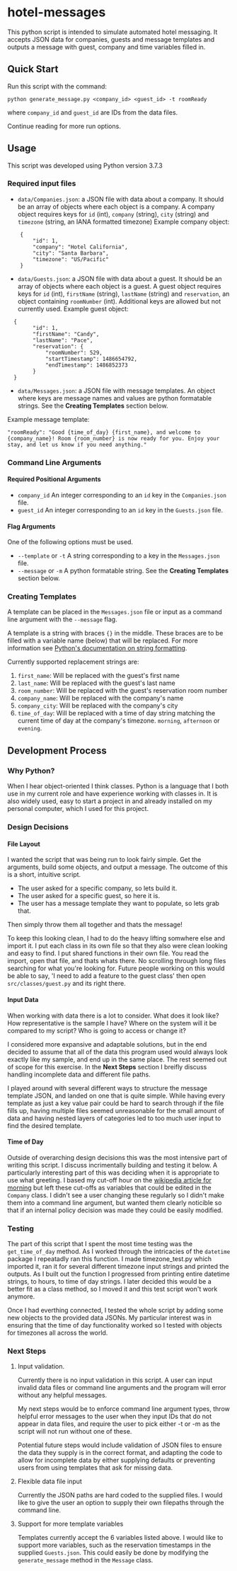# hotel-messages
This python script is intended to simulate automated hotel messaging.
It accepts JSON data for companies, guests and message templates and outputs a message with guest, company and time variables filled in.

## Quick Start
Run this script with the command:
```
python generate_message.py <company_id> <guest_id> -t roomReady
```
where `company_id` and `guest_id` are IDs from the data files. 

Continue reading for more run options.

## Usage

This script was developed using Python version 3.7.3

### Required input files
- `data/Companies.json`: a JSON file with data about a company. It should be an array of objects where each object is a company. A company object requires keys for `id` (int), `company` (string), `city` (string) and `timezone` (string, an IANA formatted timezone)
Example company object:
```
    {
        "id": 1,
        "company": "Hotel California",
        "city": "Santa Barbara",
        "timezone": "US/Pacific"
    }
```

- `data/Guests.json`: a JSON file with data about a guest. It should be an array of objects where each object is a guest. A guest object requires keys for `id` (int), `firstName` (string), `lastName` (string) and `reservation`, an object containing `roomNumber` (int). Additional keys are allowed but not currently used.
Example guest object:
```
  {
        "id": 1,
        "firstName": "Candy",
        "lastName": "Pace",
        "reservation": {
            "roomNumber": 529,
            "startTimestamp": 1486654792,
            "endTimestamp": 1486852373
        }
  }
```

- `data/Messages.json`: a JSON file with message templates. An object where keys are message names and values are python formatable strings. See the **Creating Templates** section below.

Example message template:
```
"roomReady": "Good {time_of_day} {first_name}, and welcome to {company_name}! Room {room_number} is now ready for you. Enjoy your stay, and let us know if you need anything."
```

### Command Line Arguments
#### Required Positional Arguments
- `company_id` An integer corresponding to an `id` key in the `Companies.json` file.
- `guest_id` An integer corresponding to an `id` key in the `Guests.json` file.

#### Flag Arguments
One of the following options must be used.
- `--template` or `-t` A string corresponding to a key in the `Messages.json` file.
- `--message` or `-m` A python formatable string. See the **Creating Templates** section below.

### Creating Templates
A template can be placed in the `Messages.json` file or input as a command line argument with the `--message` flag.

A template is a string with braces `{}` in the middle. These braces are to be filled with a variable name (below) that will be replaced. For more information see [Python's documentation on string formatting](https://docs.python.org/3/tutorial/inputoutput.html#the-string-format-method).

Currently supported replacement strings are:
1. `first_name`: Will be replaced with the guest's first name
2. `last_name`: Will be replaced with the guest's last name
3. `room_number`: Will be replaced with the guest's reservation room number
4. `company_name`: Will be replaced with the company's name
5. `company_city`: Will be replaced with the company's city
6. `time_of_day`: Will be replaced with a time of day string matching the current time of day at the company's timezone. `morning`, `afternoon` or `evening`.


## Development Process

### Why Python?
When I hear object-oriented I think classes. Python is a language that I both use in my current role and have experience working with classes in. It is also widely used, easy to start a project in and already installed on my personal computer, which I used for this project.

### Design Decisions

#### File Layout

I wanted the script that was being run to look fairly simple. Get the arguments, build some objects, and output a message. The outcome of this is a short, intuitive script. 
- The user asked for a specific company, so lets build it.
- The user asked for a specific guest, so here it is.
- The user has a message template they want to populate, so lets grab that.

Then simply throw them all together and thats the message!

To keep this looking clean, I had to do the heavy lifting somwhere else and import it. I put each class in its own file so that they also were clean looking and easy to find. I put shared functions in their own file. You read the import, open that file, and thats whats there. No scrolling through long files searching for what you're looking for. Future people working on this would be able to say, 'I need to add a feature to the guest class' then open `src/classes/guest.py` and its right there. 

#### Input Data

When working with data there is a lot to consider.
What does it look like? 
How representative is the sample I have?
Where on the system will it be compared to my script?
Who is going to access or change it?

I considered more expansive and adaptable solutions, but in the end decided to assume that all of the data this program used would always look exactly like my sample, and end up in the same place. The rest seemed out of scope for this exercise. In the **Next Steps** section I breifly discuss handling incomplete data and different file paths.

I played around with several different ways to structure the message template JSON, and landed on one that is quite simple. While having every template as just a key value pair could be hard to search through if the file fills up, having multiple files seemed unreasonable for the small amount of data and having nested layers of categories led to too much user input to find the desired template. 

#### Time of Day

Outside of overarching design decisions this was the most intensive part of writing this script. I discuss incrimentally building and testing it below.
A particularly interesting part of this was deciding when it is appropriate to use what greeting. I based my cut-off hour on the [wikipedia article for morning](https://en.wikipedia.org/wiki/Morning#:~:text=As%20a%20general%20rule%2C%20the,is%20used%20as%20the%20latter.) but left these cut-offs as variables that could be edited in the `Company` class. I didn't see a user changing these regularly so I didn't make them into a command line argument, but wanted them clearly noticible so that if an internal policy decision was made they could be easily modified.


### Testing

The part of this script that I spent the most time testing was the `get_time_of_day` method. As I worked through the intricacies of the `datetime` package I repeatadly ran this function. I made timezone_test.py which imported it, ran it for several different timezone input strings and printed the outputs. As I built out the function I progressed from printing entire datetime strings, to hours, to time of day strings. I later decided this would be a better fit as a class method, so I moved it and this test script won't work anymore.

Once I had everthing connected, I tested the whole script by adding some new objects to the provided data JSONs. My particular interest was in ensuring that the time of day functionality worked so I tested with objects for timezones all across the world.

### Next Steps

1. Input validation. 

    Currently there is no input validation in this script.
    A user can input invalid data files or command line arguments and the program will error without any helpful messages. 
    
    My next steps would be to enforce command line argument types, throw helpful error messages to the user when they input IDs that do not appear in data files, and require the user to pick either -t or -m as the script will not run without one of these.

    Potential future steps would include validation of JSON files to ensure the data they supply is in the correct format, and adapting the code to allow for incomplete data by either supplying defaults or preventing users from using templates that ask for missing data.

1. Flexible data file input

    Currently the JSON paths are hard coded to the supplied files. I would like to give the user an option to supply their own filepaths through the command line.

1. Support for more template variables

    Templates currently accept the 6 variables listed above. I would like to support more variables, such as the reservation timestamps in the supplied `Guests.json`. This could easily be done by modifying the `generate_message` method in the `Message` class.